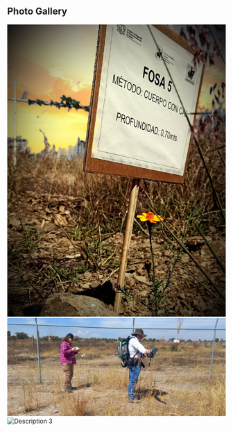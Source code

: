 <h2>Photo Gallery</h2>

<div class="gallery">
  <img src="https://github.com/FOUND-project/found-project.github.io/blob/70206a6b5788f7204524bfdd4e1a6c365668b75d/assets/WhatsApp%20Image%202025-03-22%20at%2019.01.44.jpeg" alt="Description 1">
  <img src="https://github.com/FOUND-project/found-project.github.io/blob/master/assets/WhatsApp%20Image%202025-03-22%20at%2019.01.22%20(1).jpeg" alt="Description 2">
  <img src="/assets/gallery/image3.jpg" alt="Description 3">
  <!-- continue with the rest -->
</div>
